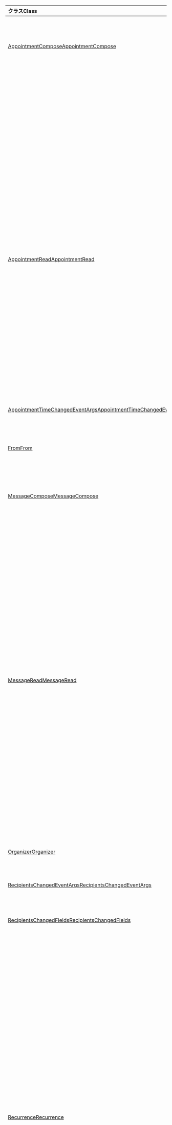 | <span data-ttu-id="9dd45-101">クラス</span><span class="sxs-lookup"><span data-stu-id="9dd45-101">Class</span></span> | <span data-ttu-id="9dd45-102">フィールド</span><span class="sxs-lookup"><span data-stu-id="9dd45-102">Fields</span></span> | <span data-ttu-id="9dd45-103">説明</span><span class="sxs-lookup"><span data-stu-id="9dd45-103">Description</span></span> |
|:---|:---|:---|
|[<span data-ttu-id="9dd45-104">AppointmentCompose</span><span class="sxs-lookup"><span data-stu-id="9dd45-104">AppointmentCompose</span></span>](/javascript/api/outlook/outlook.appointmentcompose)|[<span data-ttu-id="9dd45-105">Addhandler Async (eventType: \| AsyncContextOptions, options?:, callback?: (asyncresult: Office. asyncresult <void> ) => void) を指定します。</span><span class="sxs-lookup"><span data-stu-id="9dd45-105">addHandlerAsync(eventType: Office.EventType \| string, handler: any, options?: Office.AsyncContextOptions, callback?: (asyncResult: Office.AsyncResult<void>) => void)</span></span>](/javascript/api/outlook/outlook.appointmentcompose#addhandlerasync-eventtype--handler--options--callback--asyncresult-)|<span data-ttu-id="9dd45-106">サポートされているイベントのイベント ハンドラーを追加します。</span><span class="sxs-lookup"><span data-stu-id="9dd45-106">Adds an event handler for a supported event.</span></span>|
||[<span data-ttu-id="9dd45-107">organizer</span><span class="sxs-lookup"><span data-stu-id="9dd45-107">organizer</span></span>](/javascript/api/outlook/outlook.appointmentcompose#organizer)|<span data-ttu-id="9dd45-108">指定した会議の開催者を取得します。</span><span class="sxs-lookup"><span data-stu-id="9dd45-108">Gets the organizer for the specified meeting.</span></span>|
||[<span data-ttu-id="9dd45-109">繰り返さ</span><span class="sxs-lookup"><span data-stu-id="9dd45-109">recurrence</span></span>](/javascript/api/outlook/outlook.appointmentcompose#recurrence)|<span data-ttu-id="9dd45-110">予定の定期的なパターンを取得または設定します。</span><span class="sxs-lookup"><span data-stu-id="9dd45-110">Gets or sets the recurrence pattern of an appointment.</span></span>|
||[<span data-ttu-id="9dd45-111">Removeハンドラ Async (eventType: \| AsyncContextOptions, callback?: (asyncresult: office. asyncresult <void> ) => void) を指定します。</span><span class="sxs-lookup"><span data-stu-id="9dd45-111">removeHandlerAsync(eventType: Office.EventType \| string, options?: Office.AsyncContextOptions, callback?: (asyncResult: Office.AsyncResult<void>) => void)</span></span>](/javascript/api/outlook/outlook.appointmentcompose#removehandlerasync-eventtype--options--callback--asyncresult-)|<span data-ttu-id="9dd45-112">サポートされているイベントの種類のイベント ハンドラーを削除します。</span><span class="sxs-lookup"><span data-stu-id="9dd45-112">Removes the event handlers for a supported event type.</span></span>|
||[<span data-ttu-id="9dd45-113">系列 Id</span><span class="sxs-lookup"><span data-stu-id="9dd45-113">seriesId</span></span>](/javascript/api/outlook/outlook.appointmentcompose#seriesid)|<span data-ttu-id="9dd45-114">インスタンスが属する系列の id を取得します。</span><span class="sxs-lookup"><span data-stu-id="9dd45-114">Gets the id of the series that an instance belongs to.</span></span>|
|[<span data-ttu-id="9dd45-115">AppointmentRead</span><span class="sxs-lookup"><span data-stu-id="9dd45-115">AppointmentRead</span></span>](/javascript/api/outlook/outlook.appointmentread)|[<span data-ttu-id="9dd45-116">Addhandler Async (eventType: \| AsyncContextOptions, options?:, callback?: (asyncresult: Office. asyncresult <void> ) => void) を指定します。</span><span class="sxs-lookup"><span data-stu-id="9dd45-116">addHandlerAsync(eventType: Office.EventType \| string, handler: any, options?: Office.AsyncContextOptions, callback?: (asyncResult: Office.AsyncResult<void>) => void)</span></span>](/javascript/api/outlook/outlook.appointmentread#addhandlerasync-eventtype--handler--options--callback--asyncresult-)|<span data-ttu-id="9dd45-117">サポートされているイベントのイベント ハンドラーを追加します。</span><span class="sxs-lookup"><span data-stu-id="9dd45-117">Adds an event handler for a supported event.</span></span>|
||[<span data-ttu-id="9dd45-118">繰り返さ</span><span class="sxs-lookup"><span data-stu-id="9dd45-118">recurrence</span></span>](/javascript/api/outlook/outlook.appointmentread#recurrence)|<span data-ttu-id="9dd45-119">予定の定期的なパターンを取得します。</span><span class="sxs-lookup"><span data-stu-id="9dd45-119">Gets the recurrence pattern of an appointment.</span></span>|
||[<span data-ttu-id="9dd45-120">Removeハンドラ Async (eventType: \| AsyncContextOptions, callback?: (asyncresult: office. asyncresult <void> ) => void) を指定します。</span><span class="sxs-lookup"><span data-stu-id="9dd45-120">removeHandlerAsync(eventType: Office.EventType \| string, options?: Office.AsyncContextOptions, callback?: (asyncResult: Office.AsyncResult<void>) => void)</span></span>](/javascript/api/outlook/outlook.appointmentread#removehandlerasync-eventtype--options--callback--asyncresult-)|<span data-ttu-id="9dd45-121">サポートされているイベントの種類のイベント ハンドラーを削除します。</span><span class="sxs-lookup"><span data-stu-id="9dd45-121">Removes the event handlers for a supported event type.</span></span>|
||[<span data-ttu-id="9dd45-122">系列 Id</span><span class="sxs-lookup"><span data-stu-id="9dd45-122">seriesId</span></span>](/javascript/api/outlook/outlook.appointmentread#seriesid)|<span data-ttu-id="9dd45-123">インスタンスが属する系列の ID を取得します。</span><span class="sxs-lookup"><span data-stu-id="9dd45-123">Gets the ID of the series that an instance belongs to.</span></span>|
|[<span data-ttu-id="9dd45-124">AppointmentTimeChangedEventArgs</span><span class="sxs-lookup"><span data-stu-id="9dd45-124">AppointmentTimeChangedEventArgs</span></span>](/javascript/api/outlook/outlook.appointmenttimechangedeventargs)|[<span data-ttu-id="9dd45-125">end</span><span class="sxs-lookup"><span data-stu-id="9dd45-125">end</span></span>](/javascript/api/outlook/outlook.appointmenttimechangedeventargs#end)||
||[<span data-ttu-id="9dd45-126">start</span><span class="sxs-lookup"><span data-stu-id="9dd45-126">start</span></span>](/javascript/api/outlook/outlook.appointmenttimechangedeventargs#start)||
||[<span data-ttu-id="9dd45-127">type</span><span class="sxs-lookup"><span data-stu-id="9dd45-127">type</span></span>](/javascript/api/outlook/outlook.appointmenttimechangedeventargs#type)||
|[<span data-ttu-id="9dd45-128">From</span><span class="sxs-lookup"><span data-stu-id="9dd45-128">From</span></span>](/javascript/api/outlook/outlook.from)|[<span data-ttu-id="9dd45-129">getAsync (オプション?: AsyncContextOptions, callback?: (asyncResult: <EmailAddressDetails> ) => void)</span><span class="sxs-lookup"><span data-stu-id="9dd45-129">getAsync(options?: Office.AsyncContextOptions, callback?: (asyncResult: Office.AsyncResult<EmailAddressDetails>) => void)</span></span>](/javascript/api/outlook/outlook.from#getasync-options--callback--asyncresult-)|<span data-ttu-id="9dd45-130">メッセージの from 値を取得します。</span><span class="sxs-lookup"><span data-stu-id="9dd45-130">Gets the from value of a message.</span></span>|
|[<span data-ttu-id="9dd45-131">MessageCompose</span><span class="sxs-lookup"><span data-stu-id="9dd45-131">MessageCompose</span></span>](/javascript/api/outlook/outlook.messagecompose)|[<span data-ttu-id="9dd45-132">Addhandler Async (eventType: \| AsyncContextOptions, options?:, callback?: (asyncresult: Office. asyncresult <void> ) => void) を指定します。</span><span class="sxs-lookup"><span data-stu-id="9dd45-132">addHandlerAsync(eventType: Office.EventType \| string, handler: any, options?: Office.AsyncContextOptions, callback?: (asyncResult: Office.AsyncResult<void>) => void)</span></span>](/javascript/api/outlook/outlook.messagecompose#addhandlerasync-eventtype--handler--options--callback--asyncresult-)|<span data-ttu-id="9dd45-133">サポートされているイベントのイベント ハンドラーを追加します。</span><span class="sxs-lookup"><span data-stu-id="9dd45-133">Adds an event handler for a supported event.</span></span>|
||[<span data-ttu-id="9dd45-134">from</span><span class="sxs-lookup"><span data-stu-id="9dd45-134">from</span></span>](/javascript/api/outlook/outlook.messagecompose#from)|<span data-ttu-id="9dd45-135">メッセージの送信者の電子メール アドレスを取得します。</span><span class="sxs-lookup"><span data-stu-id="9dd45-135">Gets the email address of the sender of a message.</span></span>|
||[<span data-ttu-id="9dd45-136">Removeハンドラ Async (eventType: \| AsyncContextOptions, callback?: (asyncresult: office. asyncresult <void> ) => void) を指定します。</span><span class="sxs-lookup"><span data-stu-id="9dd45-136">removeHandlerAsync(eventType: Office.EventType \| string, options?: Office.AsyncContextOptions, callback?: (asyncResult: Office.AsyncResult<void>) => void)</span></span>](/javascript/api/outlook/outlook.messagecompose#removehandlerasync-eventtype--options--callback--asyncresult-)|<span data-ttu-id="9dd45-137">サポートされているイベントの種類のイベント ハンドラーを削除します。</span><span class="sxs-lookup"><span data-stu-id="9dd45-137">Removes the event handlers for a supported event type.</span></span>|
||[<span data-ttu-id="9dd45-138">系列 Id</span><span class="sxs-lookup"><span data-stu-id="9dd45-138">seriesId</span></span>](/javascript/api/outlook/outlook.messagecompose#seriesid)|<span data-ttu-id="9dd45-139">インスタンスが属する系列の ID を取得します。</span><span class="sxs-lookup"><span data-stu-id="9dd45-139">Gets the ID of the series that an instance belongs to.</span></span>|
|[<span data-ttu-id="9dd45-140">MessageRead</span><span class="sxs-lookup"><span data-stu-id="9dd45-140">MessageRead</span></span>](/javascript/api/outlook/outlook.messageread)|[<span data-ttu-id="9dd45-141">Addhandler Async (eventType: \| AsyncContextOptions, options?:, callback?: (asyncresult: Office. asyncresult <void> ) => void) を指定します。</span><span class="sxs-lookup"><span data-stu-id="9dd45-141">addHandlerAsync(eventType: Office.EventType \| string, handler: any, options?: Office.AsyncContextOptions, callback?: (asyncResult: Office.AsyncResult<void>) => void)</span></span>](/javascript/api/outlook/outlook.messageread#addhandlerasync-eventtype--handler--options--callback--asyncresult-)|<span data-ttu-id="9dd45-142">サポートされているイベントのイベント ハンドラーを追加します。</span><span class="sxs-lookup"><span data-stu-id="9dd45-142">Adds an event handler for a supported event.</span></span>|
||[<span data-ttu-id="9dd45-143">繰り返さ</span><span class="sxs-lookup"><span data-stu-id="9dd45-143">recurrence</span></span>](/javascript/api/outlook/outlook.messageread#recurrence)|<span data-ttu-id="9dd45-144">予定の定期的なパターンを取得します。</span><span class="sxs-lookup"><span data-stu-id="9dd45-144">Gets the recurrence pattern of an appointment.</span></span>|
||[<span data-ttu-id="9dd45-145">Removeハンドラ Async (eventType: \| AsyncContextOptions, callback?: (asyncresult: office. asyncresult <void> ) => void) を指定します。</span><span class="sxs-lookup"><span data-stu-id="9dd45-145">removeHandlerAsync(eventType: Office.EventType \| string, options?: Office.AsyncContextOptions, callback?: (asyncResult: Office.AsyncResult<void>) => void)</span></span>](/javascript/api/outlook/outlook.messageread#removehandlerasync-eventtype--options--callback--asyncresult-)|<span data-ttu-id="9dd45-146">サポートされているイベントの種類のイベント ハンドラーを削除します。</span><span class="sxs-lookup"><span data-stu-id="9dd45-146">Removes the event handlers for a supported event type.</span></span>|
||[<span data-ttu-id="9dd45-147">系列 Id</span><span class="sxs-lookup"><span data-stu-id="9dd45-147">seriesId</span></span>](/javascript/api/outlook/outlook.messageread#seriesid)|<span data-ttu-id="9dd45-148">インスタンスが属する系列の id を取得します。</span><span class="sxs-lookup"><span data-stu-id="9dd45-148">Gets the id of the series that an instance belongs to.</span></span>|
|[<span data-ttu-id="9dd45-149">Organizer</span><span class="sxs-lookup"><span data-stu-id="9dd45-149">Organizer</span></span>](/javascript/api/outlook/outlook.organizer)|[<span data-ttu-id="9dd45-150">getAsync (オプション?: AsyncContextOptions, callback?: (asyncResult: <EmailAddressDetails> ) => void)</span><span class="sxs-lookup"><span data-stu-id="9dd45-150">getAsync(options?: Office.AsyncContextOptions, callback?: (asyncResult: Office.AsyncResult<EmailAddressDetails>) => void)</span></span>](/javascript/api/outlook/outlook.organizer#getasync-options--callback--asyncresult-)|<span data-ttu-id="9dd45-151">予定の開催者の値を {@link Office. EmailAddressDetails として取得します。</span><span class="sxs-lookup"><span data-stu-id="9dd45-151">Gets the organizer value of an appointment as an {@link Office.EmailAddressDetails</span></span> | <span data-ttu-id="9dd45-152">EmailAddressDetails} オブジェクト</span><span class="sxs-lookup"><span data-stu-id="9dd45-152">EmailAddressDetails} object</span></span>|
|[<span data-ttu-id="9dd45-153">RecipientsChangedEventArgs</span><span class="sxs-lookup"><span data-stu-id="9dd45-153">RecipientsChangedEventArgs</span></span>](/javascript/api/outlook/outlook.recipientschangedeventargs)|<span data-ttu-id="9dd45-154">[[編集後の受信者] フィールド](/javascript/api/outlook/outlook.recipientschangedeventargs#changedrecipientfields)</span><span class="sxs-lookup"><span data-stu-id="9dd45-154">[changedRecipientFields](/javascript/api/outlook/outlook.recipientschangedeventargs#changedrecipientfields)</span></span>||
||[<span data-ttu-id="9dd45-155">type</span><span class="sxs-lookup"><span data-stu-id="9dd45-155">type</span></span>](/javascript/api/outlook/outlook.recipientschangedeventargs#type)||
|[<span data-ttu-id="9dd45-156">RecipientsChangedFields</span><span class="sxs-lookup"><span data-stu-id="9dd45-156">RecipientsChangedFields</span></span>](/javascript/api/outlook/outlook.recipientschangedfields)|[<span data-ttu-id="9dd45-157">bcc</span><span class="sxs-lookup"><span data-stu-id="9dd45-157">bcc</span></span>](/javascript/api/outlook/outlook.recipientschangedfields#bcc)|<span data-ttu-id="9dd45-158">[ **Bcc** ] フィールド内の受信者が変更されたかどうかを取得します。</span><span class="sxs-lookup"><span data-stu-id="9dd45-158">Gets if recipients in the **bcc** field were changed.</span></span>|
||[<span data-ttu-id="9dd45-159">cc</span><span class="sxs-lookup"><span data-stu-id="9dd45-159">cc</span></span>](/javascript/api/outlook/outlook.recipientschangedfields#cc)|<span data-ttu-id="9dd45-160">[ **Cc** ] フィールドの受信者が変更されたかどうかを取得します。</span><span class="sxs-lookup"><span data-stu-id="9dd45-160">Gets if recipients in the **cc** field were changed.</span></span>|
||[<span data-ttu-id="9dd45-161">optionalAttendees</span><span class="sxs-lookup"><span data-stu-id="9dd45-161">optionalAttendees</span></span>](/javascript/api/outlook/outlook.recipientschangedfields#optionalattendees)|<span data-ttu-id="9dd45-162">任意出席者が変更されたかどうかを取得します。</span><span class="sxs-lookup"><span data-stu-id="9dd45-162">Gets if optional attendees were changed.</span></span>|
||[<span data-ttu-id="9dd45-163">requiredAttendees</span><span class="sxs-lookup"><span data-stu-id="9dd45-163">requiredAttendees</span></span>](/javascript/api/outlook/outlook.recipientschangedfields#requiredattendees)|<span data-ttu-id="9dd45-164">必要な出席者が変更されたかどうかを取得します。</span><span class="sxs-lookup"><span data-stu-id="9dd45-164">Gets if required attendees were changed.</span></span>|
||[<span data-ttu-id="9dd45-165">resources</span><span class="sxs-lookup"><span data-stu-id="9dd45-165">resources</span></span>](/javascript/api/outlook/outlook.recipientschangedfields#resources)|<span data-ttu-id="9dd45-166">リソースが変更されたかどうかを取得します。</span><span class="sxs-lookup"><span data-stu-id="9dd45-166">Gets if resources were changed.</span></span>|
||[<span data-ttu-id="9dd45-167">to</span><span class="sxs-lookup"><span data-stu-id="9dd45-167">to</span></span>](/javascript/api/outlook/outlook.recipientschangedfields#to)|<span data-ttu-id="9dd45-168">[宛先] フィールド内の受信者が変更されたかどう **かを取得** します。</span><span class="sxs-lookup"><span data-stu-id="9dd45-168">Gets if recipients in the **to** field were changed.</span></span>|
|[<span data-ttu-id="9dd45-169">Recurrence</span><span class="sxs-lookup"><span data-stu-id="9dd45-169">Recurrence</span></span>](/javascript/api/outlook/outlook.recurrence)|[<span data-ttu-id="9dd45-170">getAsync (オプション?: AsyncContextOptions, callback?: (asyncResult: <Recurrence> ) => void)</span><span class="sxs-lookup"><span data-stu-id="9dd45-170">getAsync(options?: Office.AsyncContextOptions, callback?: (asyncResult: Office.AsyncResult<Recurrence>) => void)</span></span>](/javascript/api/outlook/outlook.recurrence#getasync-options--callback--asyncresult-)|<span data-ttu-id="9dd45-171">定期的な予定の現在の繰り返しオブジェクトを返します。</span><span class="sxs-lookup"><span data-stu-id="9dd45-171">Returns the current recurrence object of an appointment series.</span></span>|
||[<span data-ttu-id="9dd45-172">recurrenceProperties</span><span class="sxs-lookup"><span data-stu-id="9dd45-172">recurrenceProperties</span></span>](/javascript/api/outlook/outlook.recurrence#recurrenceproperties)|<span data-ttu-id="9dd45-173">一連の定期的な予定のプロパティを取得または設定します。</span><span class="sxs-lookup"><span data-stu-id="9dd45-173">Gets or sets the properties of the recurring appointment series.</span></span>|
||[<span data-ttu-id="9dd45-174">recurrenceTimeZone</span><span class="sxs-lookup"><span data-stu-id="9dd45-174">recurrenceTimeZone</span></span>](/javascript/api/outlook/outlook.recurrence#recurrencetimezone)|<span data-ttu-id="9dd45-175">一連の定期的な予定のプロパティを取得または設定します。</span><span class="sxs-lookup"><span data-stu-id="9dd45-175">Gets or sets the properties of the recurring appointment series.</span></span>|
||[<span data-ttu-id="9dd45-176">recurrenceType</span><span class="sxs-lookup"><span data-stu-id="9dd45-176">recurrenceType</span></span>](/javascript/api/outlook/outlook.recurrence#recurrencetype)|<span data-ttu-id="9dd45-177">一連の定期的な予定の種類を取得または設定します。</span><span class="sxs-lookup"><span data-stu-id="9dd45-177">Gets or sets the type of the recurring appointment series.</span></span>|
||[<span data-ttu-id="9dd45-178">seriesTime</span><span class="sxs-lookup"><span data-stu-id="9dd45-178">seriesTime</span></span>](/javascript/api/outlook/outlook.recurrence#seriestime)|<span data-ttu-id="9dd45-179">{@Link SeriesTime</span><span class="sxs-lookup"><span data-stu-id="9dd45-179">The {@link Office.SeriesTime</span></span> | <span data-ttu-id="9dd45-180">SeriesTime} オブジェクトを使用すると、定期的な予定の開始日と終了日を管理できます。</span><span class="sxs-lookup"><span data-stu-id="9dd45-180">SeriesTime} object enables you to manage the start and end dates of the recurring appointment series and</span></span>|
||[<span data-ttu-id="9dd45-181">setAsync (recurrencePattern: after, options?: AsyncContextOptions, callback?: (asyncResult: Office. AsyncResult <void> ) => void)</span><span class="sxs-lookup"><span data-stu-id="9dd45-181">setAsync(recurrencePattern: Recurrence, options?: Office.AsyncContextOptions, callback?: (asyncResult: Office.AsyncResult<void>) => void)</span></span>](/javascript/api/outlook/outlook.recurrence#setasync-recurrencepattern--options--callback--asyncresult-)|<span data-ttu-id="9dd45-182">予定の定期的なパターンを設定します。</span><span class="sxs-lookup"><span data-stu-id="9dd45-182">Sets the recurrence pattern of an appointment series.</span></span>|
|[<span data-ttu-id="9dd45-183">RecurrenceChangedEventArgs</span><span class="sxs-lookup"><span data-stu-id="9dd45-183">RecurrenceChangedEventArgs</span></span>](/javascript/api/outlook/outlook.recurrencechangedeventargs)|[<span data-ttu-id="9dd45-184">繰り返さ</span><span class="sxs-lookup"><span data-stu-id="9dd45-184">recurrence</span></span>](/javascript/api/outlook/outlook.recurrencechangedeventargs#recurrence)||
||[<span data-ttu-id="9dd45-185">type</span><span class="sxs-lookup"><span data-stu-id="9dd45-185">type</span></span>](/javascript/api/outlook/outlook.recurrencechangedeventargs#type)||
|[<span data-ttu-id="9dd45-186">RecurrenceProperties</span><span class="sxs-lookup"><span data-stu-id="9dd45-186">RecurrenceProperties</span></span>](/javascript/api/outlook/outlook.recurrenceproperties)|[<span data-ttu-id="9dd45-187">dayOfMonth</span><span class="sxs-lookup"><span data-stu-id="9dd45-187">dayOfMonth</span></span>](/javascript/api/outlook/outlook.recurrenceproperties#dayofmonth)|<span data-ttu-id="9dd45-188">月の日付を表します。</span><span class="sxs-lookup"><span data-stu-id="9dd45-188">Represents the day of the month.</span></span>|
||[<span data-ttu-id="9dd45-189">dayOfWeek</span><span class="sxs-lookup"><span data-stu-id="9dd45-189">dayOfWeek</span></span>](/javascript/api/outlook/outlook.recurrenceproperties#dayofweek)|<span data-ttu-id="9dd45-190">曜日または1日の種類を表します。たとえば、週末の曜日や曜日を表します。</span><span class="sxs-lookup"><span data-stu-id="9dd45-190">Represents the day of the week or type of day, for example, weekend day vs weekday.</span></span>|
||[<span data-ttu-id="9dd45-191">分</span><span class="sxs-lookup"><span data-stu-id="9dd45-191">days</span></span>](/javascript/api/outlook/outlook.recurrenceproperties#days)|<span data-ttu-id="9dd45-192">この定期的なアイテムの日付のセットを表します。</span><span class="sxs-lookup"><span data-stu-id="9dd45-192">Represents the set of days for this recurrence.</span></span>|
||[<span data-ttu-id="9dd45-193">firstDayOfWeek</span><span class="sxs-lookup"><span data-stu-id="9dd45-193">firstDayOfWeek</span></span>](/javascript/api/outlook/outlook.recurrenceproperties#firstdayofweek)|<span data-ttu-id="9dd45-194">選択されている最初の曜日を表します。それ以外の場合、既定値は現在のユーザーの設定の値です。</span><span class="sxs-lookup"><span data-stu-id="9dd45-194">Represents your chosen first day of the week otherwise the default is the value in the current user's settings.</span></span>|
||[<span data-ttu-id="9dd45-195">interval</span><span class="sxs-lookup"><span data-stu-id="9dd45-195">interval</span></span>](/javascript/api/outlook/outlook.recurrenceproperties#interval)|<span data-ttu-id="9dd45-196">同じ定期的なアイテムのインスタンス間の期間を表します。</span><span class="sxs-lookup"><span data-stu-id="9dd45-196">Represents the period between instances of the same recurring series.</span></span>|
||[<span data-ttu-id="9dd45-197">month</span><span class="sxs-lookup"><span data-stu-id="9dd45-197">month</span></span>](/javascript/api/outlook/outlook.recurrenceproperties#month)|<span data-ttu-id="9dd45-198">月を表します。</span><span class="sxs-lookup"><span data-stu-id="9dd45-198">Represents the month.</span></span>|
||[<span data-ttu-id="9dd45-199">weekNumber</span><span class="sxs-lookup"><span data-stu-id="9dd45-199">weekNumber</span></span>](/javascript/api/outlook/outlook.recurrenceproperties#weeknumber)|<span data-ttu-id="9dd45-200">月の最初の週の場合は、選択した月の週の番号 (たとえば、"最初") を表します。</span><span class="sxs-lookup"><span data-stu-id="9dd45-200">Represents the number of the week in the selected month e.g., 'first' for first week of the month.</span></span>|
|[<span data-ttu-id="9dd45-201">RecurrenceTimeZone</span><span class="sxs-lookup"><span data-stu-id="9dd45-201">RecurrenceTimeZone</span></span>](/javascript/api/outlook/outlook.recurrencetimezone)|[<span data-ttu-id="9dd45-202">name</span><span class="sxs-lookup"><span data-stu-id="9dd45-202">name</span></span>](/javascript/api/outlook/outlook.recurrencetimezone#name)|<span data-ttu-id="9dd45-203">定期的なアイテムのタイムゾーンの名前を表します。</span><span class="sxs-lookup"><span data-stu-id="9dd45-203">Represents the name of the recurrence time zone.</span></span>|
||[<span data-ttu-id="9dd45-204">交互</span><span class="sxs-lookup"><span data-stu-id="9dd45-204">offset</span></span>](/javascript/api/outlook/outlook.recurrencetimezone#offset)|<span data-ttu-id="9dd45-205">会議シリーズが開始された日付のローカルタイムゾーンと UTC との間の分単位の差を表す整数値。</span><span class="sxs-lookup"><span data-stu-id="9dd45-205">Integer value representing the difference in minutes between the local time zone and UTC at the date that the meeting series began.</span></span>|
|[<span data-ttu-id="9dd45-206">SeriesTime</span><span class="sxs-lookup"><span data-stu-id="9dd45-206">SeriesTime</span></span>](/javascript/api/outlook/outlook.seriestime)|[<span data-ttu-id="9dd45-207">getDuration ()</span><span class="sxs-lookup"><span data-stu-id="9dd45-207">getDuration()</span></span>](/javascript/api/outlook/outlook.seriestime#getduration--)|<span data-ttu-id="9dd45-208">定期的な一連の予定に含まれる通常のインスタンスの期間 (分単位) を取得します。</span><span class="sxs-lookup"><span data-stu-id="9dd45-208">Gets the duration in minutes of a usual instance in a recurring appointment series.</span></span>|
||[<span data-ttu-id="9dd45-209">getEndDate ()</span><span class="sxs-lookup"><span data-stu-id="9dd45-209">getEndDate()</span></span>](/javascript/api/outlook/outlook.seriestime#getenddate--)|<span data-ttu-id="9dd45-210">次に示す定期的なパターンの終了日を取得します。</span><span class="sxs-lookup"><span data-stu-id="9dd45-210">Gets the end date of a recurrence pattern in the following</span></span>|
||[<span data-ttu-id="9dd45-211">getEndTime ()</span><span class="sxs-lookup"><span data-stu-id="9dd45-211">getEndTime()</span></span>](/javascript/api/outlook/outlook.seriestime#getendtime--)|<span data-ttu-id="9dd45-212">ユーザーまたはユーザーのいずれかのタイムゾーンで定期的な予定または定期的な予定の会議出席依頼のインスタンスの終了時刻を取得します。</span><span class="sxs-lookup"><span data-stu-id="9dd45-212">Gets the end time of a usual appointment or meeting request instance of a recurrence pattern in whichever time zone that the user or</span></span>|
||[<span data-ttu-id="9dd45-213">getStartDate ()</span><span class="sxs-lookup"><span data-stu-id="9dd45-213">getStartDate()</span></span>](/javascript/api/outlook/outlook.seriestime#getstartdate--)|<span data-ttu-id="9dd45-214">次のアイテムの定期的なパターンの開始日を取得します。</span><span class="sxs-lookup"><span data-stu-id="9dd45-214">Gets the start date of a recurrence pattern in the following</span></span>|
||[<span data-ttu-id="9dd45-215">getStartTime ()</span><span class="sxs-lookup"><span data-stu-id="9dd45-215">getStartTime()</span></span>](/javascript/api/outlook/outlook.seriestime#getstarttime--)|<span data-ttu-id="9dd45-216">ユーザー/アドインが設定するタイムゾーンのうち、定期的なパターンの通常の予定インスタンスの開始時刻を取得します。</span><span class="sxs-lookup"><span data-stu-id="9dd45-216">Gets the start time of a usual appointment instance of a recurrence pattern in whichever time zone that the user/add-in set the</span></span>|
||[<span data-ttu-id="9dd45-217">setDuration (分: 数値)</span><span class="sxs-lookup"><span data-stu-id="9dd45-217">setDuration(minutes: number)</span></span>](/javascript/api/outlook/outlook.seriestime#setduration-minutes-)|<span data-ttu-id="9dd45-218">定期的なパターンのすべての予定の期間を設定します。</span><span class="sxs-lookup"><span data-stu-id="9dd45-218">Sets the duration of all appointments in a recurrence pattern.</span></span>|
||[<span data-ttu-id="9dd45-219">setEndDate (date: string)</span><span class="sxs-lookup"><span data-stu-id="9dd45-219">setEndDate(date: string)</span></span>](/javascript/api/outlook/outlook.seriestime#setenddate-date-)|<span data-ttu-id="9dd45-220">定期的な予定の系列の終了日を設定します。</span><span class="sxs-lookup"><span data-stu-id="9dd45-220">Sets the end date of a recurring appointment series.</span></span>|
||[<span data-ttu-id="9dd45-221">setEndDate (year: number, month: number, day: number)</span><span class="sxs-lookup"><span data-stu-id="9dd45-221">setEndDate(year: number, month: number, day: number)</span></span>](/javascript/api/outlook/outlook.seriestime#setenddate-year--month--day-)|<span data-ttu-id="9dd45-222">定期的な予定の系列の終了日を設定します。</span><span class="sxs-lookup"><span data-stu-id="9dd45-222">Sets the end date of a recurring appointment series.</span></span>|
||[<span data-ttu-id="9dd45-223">setStartDate (date: string)</span><span class="sxs-lookup"><span data-stu-id="9dd45-223">setStartDate(date:string)</span></span>](/javascript/api/outlook/outlook.seriestime#setstartdate-date-)|<span data-ttu-id="9dd45-224">定期的な予定の系列の開始日を設定します。</span><span class="sxs-lookup"><span data-stu-id="9dd45-224">Sets the start date of a recurring appointment series.</span></span>|
||[<span data-ttu-id="9dd45-225">setStartDate (year: number、month: number、day: number)</span><span class="sxs-lookup"><span data-stu-id="9dd45-225">setStartDate(year:number, month:number, day:number)</span></span>](/javascript/api/outlook/outlook.seriestime#setstartdate-year--month--day-)|<span data-ttu-id="9dd45-226">定期的な予定の系列の開始日を設定します。</span><span class="sxs-lookup"><span data-stu-id="9dd45-226">Sets the start date of a recurring appointment series.</span></span>|
||[<span data-ttu-id="9dd45-227">setStartTime (時間: 数値、分: 数値)</span><span class="sxs-lookup"><span data-stu-id="9dd45-227">setStartTime(hours: number, minutes: number)</span></span>](/javascript/api/outlook/outlook.seriestime#setstarttime-hours--minutes-)|<span data-ttu-id="9dd45-228">定期的な予定の系列のすべてのインスタンスの開始時刻を、定期的なパターンが設定されている任意のタイムゾーンで設定します。</span><span class="sxs-lookup"><span data-stu-id="9dd45-228">Sets the start time of all instances of a recurring appointment series in whichever time zone the recurrence pattern is set</span></span>|
||[<span data-ttu-id="9dd45-229">setStartTime (time: string)</span><span class="sxs-lookup"><span data-stu-id="9dd45-229">setStartTime(time: string)</span></span>](/javascript/api/outlook/outlook.seriestime#setstarttime-time-)|<span data-ttu-id="9dd45-230">定期的な予定の系列のすべてのインスタンスの開始時刻を、定期的なパターンが設定されている任意のタイムゾーンで設定します。</span><span class="sxs-lookup"><span data-stu-id="9dd45-230">Sets the start time of all instances of a recurring appointment series in whichever time zone the recurrence pattern is set</span></span>|
